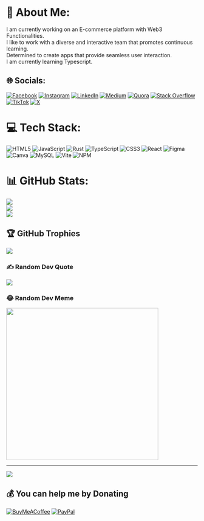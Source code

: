 # 💫 About Me:
I am currently working on an E-commerce platform with Web3 Functionalities.<br>I like to work with a diverse and interactive team that promotes continuous learning.<br>Determined to create apps that provide seamless user interaction.<br>I am currently learning Typescript.<br>


## 🌐 Socials:
[![Facebook](https://img.shields.io/badge/Facebook-%231877F2.svg?logo=Facebook&logoColor=white)](https://facebook.com/geoffrey.ngugi.92) [![Instagram](https://img.shields.io/badge/Instagram-%23E4405F.svg?logo=Instagram&logoColor=white)](https://instagram.com/jeffumista) [![LinkedIn](https://img.shields.io/badge/LinkedIn-%230077B5.svg?logo=linkedin&logoColor=white)](https://linkedin.com/in/geoffrey-kariuki-1415a79b/) [![Medium](https://img.shields.io/badge/Medium-12100E?logo=medium&logoColor=white)](https://medium.com/@mwenjeri) [![Quora](https://img.shields.io/badge/Quora-%23B92B27.svg?logo=Quora&logoColor=white)](https://quora.com/profile/Geoffrey-Ngugi-6?) [![Stack Overflow](https://img.shields.io/badge/-Stackoverflow-FE7A16?logo=stack-overflow&logoColor=white)](https://stackoverflow.com/users/20786918/geoffrey-kariuki?tab=profile) [![TikTok](https://img.shields.io/badge/TikTok-%23000000.svg?logo=TikTok&logoColor=white)](https://tiktok.com/@jeffumista) [![X](https://img.shields.io/badge/X-black.svg?logo=X&logoColor=white)](https://x.com/mwenjeri101) 

# 💻 Tech Stack:
![HTML5](https://img.shields.io/badge/html5-%23E34F26.svg?style=for-the-badge&logo=html5&logoColor=white) ![JavaScript](https://img.shields.io/badge/javascript-%23323330.svg?style=for-the-badge&logo=javascript&logoColor=%23F7DF1E) ![Rust](https://img.shields.io/badge/rust-%23000000.svg?style=for-the-badge&logo=rust&logoColor=white) ![TypeScript](https://img.shields.io/badge/typescript-%23007ACC.svg?style=for-the-badge&logo=typescript&logoColor=white) ![CSS3](https://img.shields.io/badge/css3-%231572B6.svg?style=for-the-badge&logo=css3&logoColor=white) ![React](https://img.shields.io/badge/react-%2320232a.svg?style=for-the-badge&logo=react&logoColor=%2361DAFB) ![Figma](https://img.shields.io/badge/figma-%23F24E1E.svg?style=for-the-badge&logo=figma&logoColor=white) ![Canva](https://img.shields.io/badge/Canva-%2300C4CC.svg?style=for-the-badge&logo=Canva&logoColor=white) ![MySQL](https://img.shields.io/badge/mysql-%2300000f.svg?style=for-the-badge&logo=mysql&logoColor=white) ![Vite](https://img.shields.io/badge/vite-%23646CFF.svg?style=for-the-badge&logo=vite&logoColor=white) ![NPM](https://img.shields.io/badge/NPM-%23CB3837.svg?style=for-the-badge&logo=npm&logoColor=white)
# 📊 GitHub Stats:
![](https://github-readme-stats.vercel.app/api?username=JeffuMista&theme=dark&hide_border=true&include_all_commits=false&count_private=false)<br/>
![](https://github-readme-streak-stats.herokuapp.com/?user=JeffuMista&theme=dark&hide_border=true)<br/>
![](https://github-readme-stats.vercel.app/api/top-langs/?username=JeffuMista&theme=dark&hide_border=true&include_all_commits=false&count_private=false&layout=compact)

## 🏆 GitHub Trophies
![](https://github-profile-trophy.vercel.app/?username=JeffuMista&theme=radical&no-frame=true&no-bg=true&margin-w=4)

### ✍️ Random Dev Quote
![](https://quotes-github-readme.vercel.app/api?type=horizontal&theme=radical)

### 😂 Random Dev Meme
<img src='https://randommeme-five.vercel.app/' style="height: 400px;"/>

---
[![](https://visitcount.itsvg.in/api?id=JeffuMista&icon=0&color=0)](https://visitcount.itsvg.in)

  ## 💰 You can help me by Donating
  [![BuyMeACoffee](https://img.shields.io/badge/Buy%20Me%20a%20Coffee-ffdd00?style=for-the-badge&logo=buy-me-a-coffee&logoColor=black)](https://buymeacoffee.com/https://www.buymeacoffee.com/jeffumista) [![PayPal](https://img.shields.io/badge/PayPal-00457C?style=for-the-badge&logo=paypal&logoColor=white)](https://paypal.me/gnmista@gmail.com) 

  
<!-- Proudly created with GPRM ( https://gprm.itsvg.in ) -->